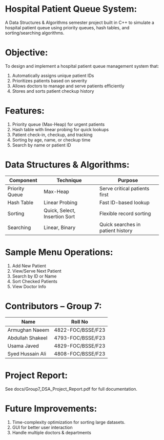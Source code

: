 Hospital Patient Queue System:
=

A Data Structures & Algorithms semester project built in C++ to simulate a hospital patient queue using priority queues, hash tables, and sorting/searching algorithms.


Objective:
=

To design and implement a hospital patient queue management system that:

 1. Automatically assigns unique patient IDs
 2. Prioritizes patients based on severity
 3. Allows doctors to manage and serve patients efficiently
 4. Stores and sorts patient checkup history


Features:
=

 1. Priority queue (Max-Heap) for urgent patients
 2. Hash table with linear probing for quick lookups
 3. Patient check-in, checkup, and tracking
 4. Sorting by age, name, or checkup time
 5. Search by name or patient ID


Data Structures & Algorithms:
=

| Component      | Technique        					      |                     Purpose             |
|----------------|------------------------------------------------------------|-----------------------------------------|
| Priority Queue | Max-Heap         					      | Serve critical patients first           |
| Hash Table     | Linear Probing   					      | Fast ID-based lookup                    |
| Sorting        | Quick, Select, Insertion Sort 			      | Flexible record sorting    		|
| Searching      | Linear, Binary   					      | Quick searches in patient history       |


Sample Menu Operations:
=

1. Add New Patient
2. View/Serve Next Patient
3. Search by ID or Name
4. Sort Checked Patients
5. View Doctor Info


Contributors – Group 7:
=

| Name	            | Roll No           |
|------------------|-------------------|
| Armughan Naeem	  | 4822-FOC/BSSE/F23 |
| Abdullah Shakeel	| 4793-FOC/BSSE/F23 |
| Usama Javed	     | 4829-FOC/BSSE/F23 |
| Syed Hussain Ali	| 4808-FOC/BSSE/F23 |


Project Report:
=

See docs/Group7_DSA_Project_Report.pdf for full documentation.


Future Improvements:
=
 1. Time-complexity optimization for sorting large datasets.
 2. GUI for better user interaction
 3. Handle multiple doctors & departments
